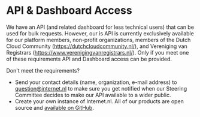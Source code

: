 # API & Dashboard Access

We have an API (and related dashboard for less technical users) that can be used for bulk requests. However, our is API is currently exclusively available for our platform members, non-profit organizations, members of the Dutch Cloud Community (https://dutchcloudcommunity.nl/), and Vereniging van Registrars (https://www.verenigingvanregistrars.nl/). Only if you meet one of these requirements API and Dashboard access can be provided.

Don't meet the requirements?
* Send your contact details (name, organization, e-mail address) to question@internet.nl to make sure you get notified when our Steering Committee decides to make our API available to a wider public.
* Create your own instance of Internet.nl. All of our products are open source and [available on GitHub](https://github.com/internetstandards).
